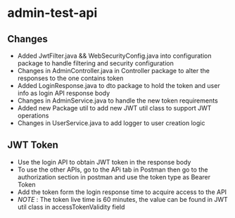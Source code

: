 # admin-test-api
 
## Changes
- Added JwtFilter.java && WebSecurityConfig.java into configuration package to handle filtering and security configuration
- Changes in AdminController.java in Controller package to alter the responses to the one contains token
- Added LoginResponse.java to dto package to hold the token and user info as login API response body 
- Changes in AdminService.java to handle the new token requirements 
- Added new Package util to add new JWT util class to support JWT operations 
- Changes in UserService.java to add logger to user creation logic

## JWT Token 
- Use the login API to obtain JWT token in the response body
- To use the other APIs, go to the APi tab in Postman then go to the authorization section in postman and use the token type as Bearer Token 
- Add the token form the login response time to acquire access to the API 
- *NOTE* : The token live time is 60 minutes, the value can be found in JWT util class in accessTokenValidity field  